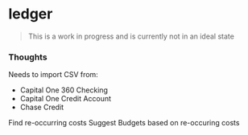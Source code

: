 # ledger

> This is a work in progress and is currently not in an ideal state


### Thoughts
Needs to import CSV from:
* Capital One 360 Checking
* Capital One Credit Account
* Chase Credit

Find re-occurring costs
Suggest Budgets based on re-occuring costs

